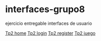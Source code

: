 # interfaces-grupo8
ejercicio entregable interfaces de usuario

<a href="TP2/home.html">Tp2 home</a>
<a href="TP2/login.html">Tp2 login</a>
<a href="TP2/register.html">Tp2 register</a>
<a href="TP2/juego.html">Tp2 juego</a>
